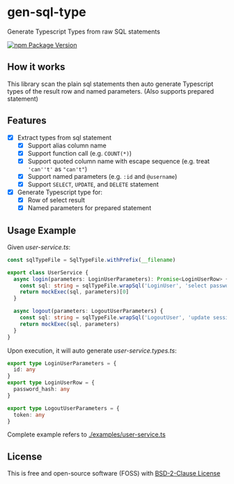 # gen-sql-type

Generate Typescript Types from raw SQL statements

[![npm Package Version](https://img.shields.io/npm/v/gen-sql-type.svg?maxAge=3600)](https://www.npmjs.com/package/gen-sql-type)

## How it works

This library scan the plain sql statements then auto generate Typescript types of the result row and named parameters.
(Also supports prepared statement)

## Features

- [x] Extract types from sql statement
  - [x] Support alias column name
  - [x] Support function call (e.g. `COUNT(*)`)
  - [x] Support quoted column name with escape sequence (e.g. treat `'can''t'` as `"can't"`)
  - [x] Support named parameters (e.g. `:id` and `@username`)
  - [x] Support `SELECT`, `UPDATE`, and `DELETE` statement
- [x] Generate Typescript type for:
  - [x] Row of select result
  - [x] Named parameters for prepared statement

## Usage Example

Given *user-service.ts*:
```typescript
const sqlTypeFile = SqlTypeFile.withPrefix(__filename)

export class UserService {
  async login(parameters: LoginUserParameters): Promise<LoginUserRow> {
    const sql: string = sqlTypeFile.wrapSql('LoginUser', 'select password_hash from user where id = :id')
    return mockExec(sql, parameters)[0]
  }

  async logout(parameters: LogoutUserParameters) {
    const sql: string = sqlTypeFile.wrapSql('LogoutUser', 'update session set active = false where token = :token')
    return mockExec(sql, parameters)
  }
}
```

Upon execution, it will auto generate *user-service.types.ts*:
```typescript
export type LoginUserParameters = {
  id: any
}
export type LoginUserRow = {
  password_hash: any
}

export type LogoutUserParameters = {
  token: any
}
```

Complete example refers to [./examples/user-service.ts](./examples/user-service.ts)

## License

This is free and open-source software (FOSS) with
[BSD-2-Clause License](./LICENSE)
